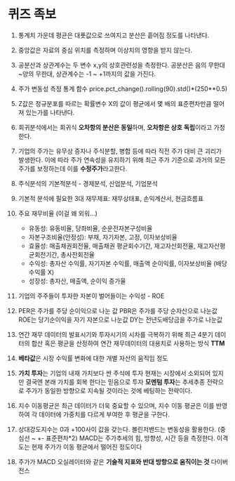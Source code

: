 # 퀴즈 족보

1. 통계치 가운데 평균은 대푯값으로 쓰여지고 분산은 흩어짐 정도를 나타낸다.
2. 중앙값은 자료의 중심 위치를 측정하며 이상치의 영향을 받지 않는다.
3. 공분산과 상관계수는 두 변수 x,y의 상호관련성을 측정한다.
   공분산은 음의 무한대~양의 무한대, 상관계수는 -1 ~ +1까지의 값을 가진다.
4. 주가 변동성 측정 통계 함수 price.pct_change().rolling(90).std()*(250**0.5)
5. Z값은 정규분포를 따르는 확률변수 X의 값이 평균에서 몇 배의 표준편차만큼 떨어져 있는가를 나타낸다.
6. 회귀분석에서는 회귀식 **오차항의 분산은 동일**하며, **오차항은 상호 독립**이라고 가정한다.
7. 기업의 주가는 유무상 증자나 주식분할, 병합 등에 따라 직전 주가 대비 큰 괴리가 발생한다. 이에 따라 주가 연속성을 유지하기 위해 최근 주가 기준으로 과거의 모든 주가를 보정하는데 이를 **수정주가**라고한다.
8. 주식분석의 기본적분석 - 경제분석, 산업분석, 기업분석
9. 기본적 분석에 필요한 3대 재무제표: 재무상태표, 손익계산서, 현금흐름표
10. 주요 재무비율 (이걸 왜 외워…)
    - 유동성: 유동비율, 당좌비율, 순운전자본구성비율
    - 자본구조비율(안정성): 부채, 자기자본, 고정, 이자보상비율
    - 효율성: 매출채권회전율, 매출채권 평균회수기간, 재고자산회전율, 재고자산평균회전기간, 총사잔회전율
    - 수익성: 총자산 수익률, 자기자본 수익률, 매출액 순이익률, 이자보상비율 (배당수익률 X)
    - 성장성: 총자산, 매출액, 순이익 증가율

1. 기업의 주주들이 투자한 자본이 벌어들이는 수익성 - ROE
2. PER은 주가를 주당 순이익으로 나눈 값
   PBR은 주가를 주당 순자산으로 나눈값
   ROE는 당기순이익을 자기 자본으로 나눈값
   DY는 전년도배당금을 주가로 나눈값
3. 연간 재무 데이터의 발표시기와 투자시기의 시차를 극복하기 위해 최근 4분기 데이터의 합산 혹은 평균을 산정하여 연간 재무데이터의 대용치로 사용하는 방식 **TTM**
4. **베타값**은 시장 수익률 변화에 대한 개별 자산의 움직임 정도
5. **가치 투자**는 기업의 내재 가치보다 싼 주식에 투자 현재는 시장에서 소외되어 있지만 결국엔 본래 가치를 회복 한다는 믿음으로 투자
   **모멘텀 투자**는 추세추종 전략으로 주가가 동일한 방향으로 지속될 것이라는 것에 베팅하는 전략이다.
6. 지수 이동평균은 최근 데이터가 더욱 중요할 수 있으며, 지수 이동 평균은 이를 반영하여 각 데이터에 가중치를 다르게 부여한 후 평균을 구한다.
7. 상대강도지수는 0과 +100사이 값을 갖는다.
   볼린저밴드는 변동성을 활용한다. (중심선 ~ +- 표준편차*2)
   MACD는 주가추세의 힘, 방향성, 시간 등을 측정한다.
   이격도는 현재 주가가 이동 평균에서 떨어진 정도이다
8. 주가가 MACD 오실레이터와 같은 **기술적 지표와 반대 방향으로 움직이는 것**
   다이버전스